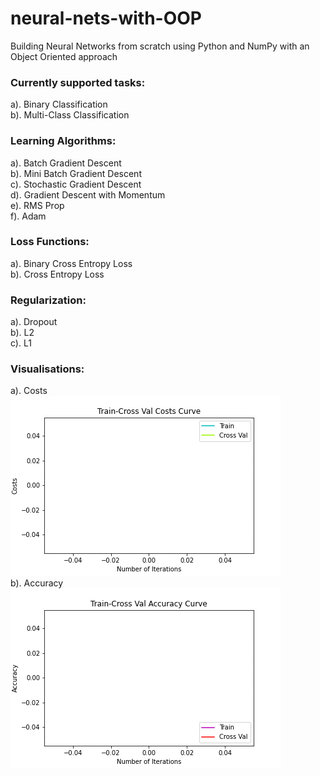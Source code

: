 # neural-nets-with-OOP
Building Neural Networks from scratch using Python and NumPy with an Object Oriented approach

### Currently supported tasks:
a). Binary Classification<br/>
b). Multi-Class Classification<br/>

### Learning Algorithms:
a). Batch Gradient Descent<br/>
b). Mini Batch Gradient Descent<br/>
c). Stochastic Gradient Descent<br/>
d). Gradient Descent with Momentum<br/>
e). RMS Prop<br/>
f). Adam<br/>

### Loss Functions:
a). Binary Cross Entropy Loss<br/>
b). Cross Entropy Loss<br/>

### Regularization:
a). Dropout<br/>
b). L2<br/>
c). L1<br/>

### Visualisations:
a). Costs<br/>
![costs](/Visualisations/costs.gif)<br/>
b). Accuracy<br/>
![accuracy](/Visualisations/accu.gif)<br/>
